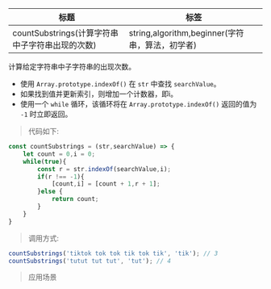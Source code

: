 |  标题   | 标签  |
|  ----  | ----  |
| countSubstrings(计算字符串中子字符串出现的次数) | string,algorithm,beginner(字符串，算法，初学者) |

计算给定字符串中子字符串的出现次数。

* 使用 `Array.prototype.indexOf()` 在 `str` 中查找 `searchValue`。
* 如果找到值并更新索引，则增加一个计数器，即i。
* 使用一个 `while` 循环，该循环将在 `Array.prototype.indexOf()` 返回的值为 `-1` 时立即返回。

> 代码如下:

```js
const countSubstrings = (str,searchValue) => {
    let count = 0,i = 0;
    while(true){
        const r = str.indexOf(searchValue,i);
        if(r !== -1){
            [count,i] = [count + 1,r + 1];
        }else {
            return count;
        }
    }
}
```

> 调用方式:

```js
countSubstrings('tiktok tok tok tik tok tik', 'tik'); // 3
countSubstrings('tutut tut tut', 'tut'); // 4
```

> 应用场景